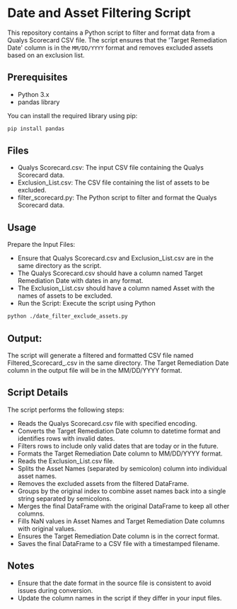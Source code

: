 # Date and Asset Filtering Script

This repository contains a Python script to filter and format data from a Qualys Scorecard CSV file. The script ensures that the 'Target Remediation Date' column is in the `MM/DD/YYYY` format and removes excluded assets based on an exclusion list.

## Prerequisites

- Python 3.x
- pandas library

You can install the required library using pip:

```bash
pip install pandas
```

## Files
- Qualys Scorecard.csv: The input CSV file containing the Qualys Scorecard data.
- Exclusion_List.csv: The CSV file containing the list of assets to be excluded.
- filter_scorecard.py: The Python script to filter and format the Qualys Scorecard data.

## Usage
Prepare the Input Files:
- Ensure that Qualys Scorecard.csv and Exclusion_List.csv are in the same directory as the script.
- The Qualys Scorecard.csv should have a column named Target Remediation Date with dates in any format.
- The Exclusion_List.csv should have a column named Asset with the names of assets to be excluded.
- Run the Script:
  Execute the script using Python
```bash
python ./date_filter_exclude_assets.py
```

## Output:
The script will generate a filtered and formatted CSV file named Filtered_Scorecard_<timestamp>.csv in the same directory. The Target Remediation Date column in the output file will be in the MM/DD/YYYY format.

## Script Details
The script performs the following steps:

- Reads the Qualys Scorecard.csv file with specified encoding.
- Converts the Target Remediation Date column to datetime format and identifies rows with invalid dates.
- Filters rows to include only valid dates that are today or in the future.
- Formats the Target Remediation Date column to MM/DD/YYYY format.
- Reads the Exclusion_List.csv file.
- Splits the Asset Names (separated by semicolon) column into individual asset names.
- Removes the excluded assets from the filtered DataFrame.
- Groups by the original index to combine asset names back into a single string separated by semicolons.
- Merges the final DataFrame with the original DataFrame to keep all other columns.
- Fills NaN values in Asset Names and Target Remediation Date columns with original values.
- Ensures the Target Remediation Date column is in the correct format.
- Saves the final DataFrame to a CSV file with a timestamped filename.

## Notes
- Ensure that the date format in the source file is consistent to avoid issues during conversion.
- Update the column names in the script if they differ in your input files.
